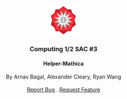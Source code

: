<br/>
<p align="center">
  <a href="https://github.com/ClearyCoding/HelperMathica-Computing_SAC3">
    <img src="assets/product.png" alt="Logo" width="80" height="80">
  </a>

<h3 align="center">Computing 1/2 SAC #3</h3>
<h4 align="center">Helper-Mathica</h4>

  <p align="center">
    By Arnav Bagal, Alexander Cleary, Ryan Wang
    <br/>
    <br/>
    <a href="https://github.com/ClearyCoding/HelperMathica-Computing_SAC3/issues">Report Bug</a>
    .
    <a href="https://github.com/ClearyCoding/HelperMathica-Computing_SAC3/issues">Request Feature</a>
  </p>

